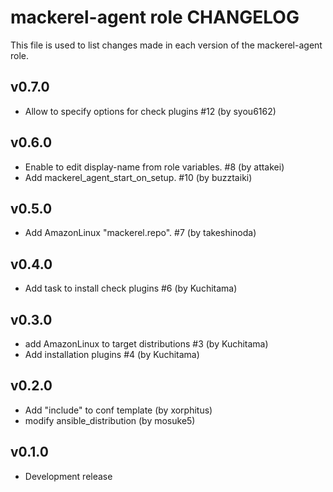 mackerel-agent role CHANGELOG
=================================
This file is used to list changes made in each version of the mackerel-agent role.

v0.7.0
------
- Allow to specify options for check plugins #12 (by syou6162)

v0.6.0
------
- Enable to edit display-name from role variables. #8 (by attakei)
- Add mackerel_agent_start_on_setup. #10 (by buzztaiki)

v0.5.0
------
- Add AmazonLinux "mackerel.repo". #7 (by takeshinoda)

v0.4.0
------
- Add task to install check plugins #6 (by Kuchitama)

v0.3.0
------
- add AmazonLinux to target distributions #3 (by Kuchitama)
- Add installation plugins #4 (by Kuchitama)

v0.2.0
------
- Add "include" to conf template (by xorphitus)
- modify ansible_distribution (by mosuke5)

v0.1.0
------
- Development release
